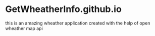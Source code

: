 # GetWheatherInfo.github.io
this is an amazing wheather application created with the help of open wheather map api
